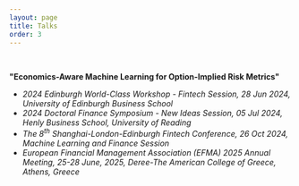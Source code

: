 ```yaml
---
layout: page
title: Talks
order: 3
---
```


<!--<p class="message">
  Hey there! This page is included as an example. Feel free to customize it for your own use upon downloading. Carry on!
</p>-->
<br>

**"Economics-Aware Machine Learning for Option-Implied Risk Metrics"**
- *2024 Edinburgh World-Class Workshop - Fintech Session, 28 Jun 2024, University of Edinburgh Business School*
- *2024 Doctoral Finance Symposium - New Ideas Session, 05 Jul 2024, Henly Business School, University of Reading*
- *The 8<sup>th</sup> Shanghai-London-Edinburgh Fintech Conference, 26 Oct 2024, Machine Learning and Finance Session*
- *European Financial Management Association (EFMA) 2025 Annual Meeting, 25-28 June, 2025, Deree-The American College of Greece, Athens, Greece*
